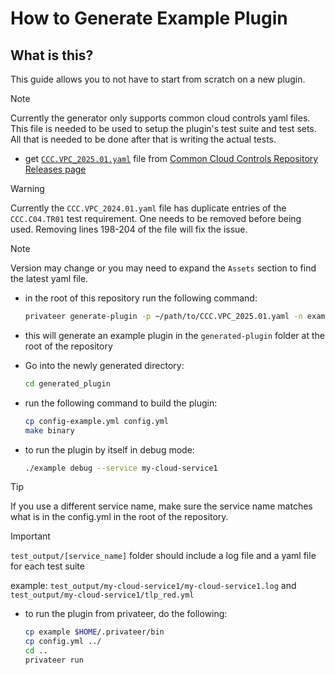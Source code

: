 # How to Generate Example Plugin

## What is this?

This guide allows you to not have to start from scratch on a new plugin.

> [!NOTE]
> Currently the generator only supports common cloud controls yaml files. This file is needed to be used to setup the plugin's test suite and test sets.  All that is needed to be done after that is writing the actual tests.

- get [`CCC.VPC_2025.01.yaml`](https://github.com/finos/common-cloud-controls/releases/download/v2025.01.VPC-rc/CCC.VPC_2025.01.yaml) file from [Common Cloud Controls Repository Releases page](https://github.com/finos/common-cloud-controls/releases)

> [!WARNING]
> Currently the `CCC.VPC_2024.01.yaml` file has duplicate entries of the `CCC.C04.TR01` test requirement.  One needs to be removed before being used.  Removing lines 198-204 of the file will fix the issue.

> [!NOTE]
> Version may change or you may need to expand the `Assets` section to find the latest yaml file.

- in the root of this repository run the following command:

    ```bash
    privateer generate-plugin -p ~/path/to/CCC.VPC_2025.01.yaml -n example
    ```

- this will generate an example plugin in the `generated-plugin` folder at the root of the repository
- Go into the newly generated directory:

    ```bash
    cd generated_plugin
    ```

- run the following command to build the plugin:

    ```bash
    cp config-example.yml config.yml
    make binary
    ```

- to run the plugin by itself in debug mode:

    ```bash
    ./example debug --service my-cloud-service1
    ```

> [!TIP]
> If you use a different service name, make sure the service name matches what is in the config.yml in the root of the repository.

> [!IMPORTANT]
> `test_output/[service_name]` folder should include a log file and a yaml file for each test suite
>
> example: `test_output/my-cloud-service1/my-cloud-service1.log` and `test_output/my-cloud-service1/tlp_red.yml`

- to run the plugin from privateer, do the following:

    ```bash
    cp example $HOME/.privateer/bin
    cp config.yml ../
    cd ..
    privateer run
    ```
